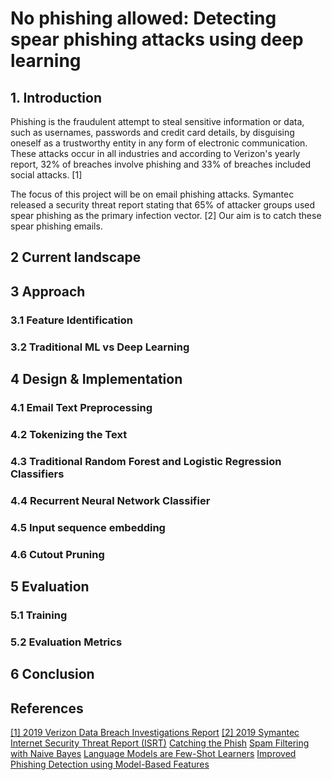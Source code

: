 # No phishing allowed: Detecting spear phishing attacks using deep learning

## 1. Introduction

Phishing is the fraudulent attempt to steal sensitive information or data, such as usernames, passwords and credit card details, by disguising oneself as a trustworthy entity in any form of electronic communication. These attacks occur in all industries and according to Verizon's yearly report, 32% of breaches involve phishing and 33% of breaches included social attacks. [1]

The focus of this project will be on email phishing attacks. Symantec released a security threat report stating that 65% of attacker groups used spear phishing as the primary infection vector. [2] Our aim is to catch these spear phishing emails.

## 2 Current landscape

## 3 Approach

### 3.1 Feature Identification

### 3.2 Traditional ML vs Deep Learning

## 4 Design & Implementation

### 4.1 Email Text Preprocessing

### 4.2 Tokenizing the Text

### 4.3 Traditional Random Forest and Logistic Regression Classifiers

### 4.4 Recurrent Neural Network Classifier

### 4.5 Input sequence embedding

### 4.6 Cutout Pruning

## 5 Evaluation

### 5.1 Training

### 5.2 Evaluation Metrics

## 6 Conclusion

## References

[[1] 2019 Verizon Data Breach Investigations Report](https://www.nist.gov/system/files/documents/2019/10/16/1-2-dbir-widup.pdf)
[[2] 2019 Symantec Internet Security Threat Report (ISRT)](https://docs.broadcom.com/doc/istr-24-2019-en)
[Catching the Phish](https://arxiv.org/pdf/1908.03640.pdf)
[Spam Filtering with Naive Bayes](http://www2.aueb.gr/users/ion/docs/ceas2006_paper.pdf)
[Language Models are Few-Shot Learners](https://arxiv.org/pdf/2005.14165.pdf)
[Improved Phishing Detection using Model-Based Features](https://www.ceas.cc/2008/papers/ceas2008-paper-44.pdf)
